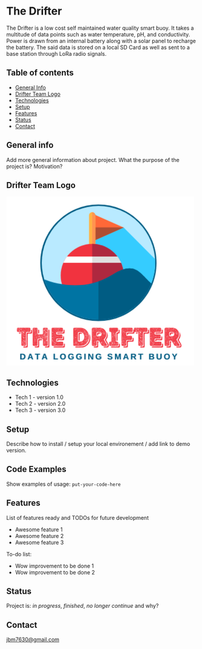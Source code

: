 # The Drifter
The Drifter is a low cost self maintained water quality smart buoy. It takes a multitude of data 
points such as water temperature, pH, and conductivity. Power is drawn from an internal battery along
with a solar panel to recharge the battery. The said data is stored on a local SD Card as well as 
sent to a base station through LoRa radio signals.

## Table of contents
* [General Info](#general-info)
* [Drifter Team Logo](#Drifter-Team-Logo)
* [Technologies](#technologies)
* [Setup](#setup)
* [Features](#features)
* [Status](#status)
* [Contact](#contact)

## General info
Add more general information about project. What the purpose of the project is? Motivation?

## Drifter Team Logo
![Example screenshot](./img/drifterlogo.png)

## Technologies
* Tech 1 - version 1.0
* Tech 2 - version 2.0
* Tech 3 - version 3.0

## Setup
Describe how to install / setup your local environement / add link to demo version.

## Code Examples
Show examples of usage:
`put-your-code-here`

## Features
List of features ready and TODOs for future development
* Awesome feature 1
* Awesome feature 2
* Awesome feature 3

To-do list:
* Wow improvement to be done 1
* Wow improvement to be done 2

## Status
Project is: _in progress_, _finished_, _no longer continue_ and why?

## Contact
jbm7630@gmail.com
